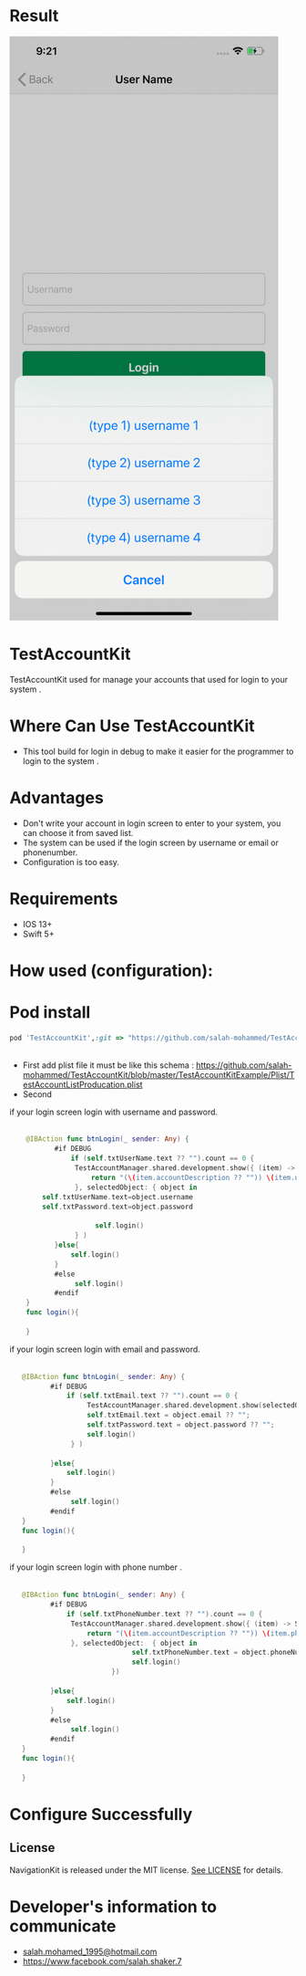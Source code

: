 # Result

![alt text](https://github.com/salah-mohammed/TestAccountKit/blob/master/TestAccountKitExample/ezgif-7-1816e37ad4d8.gif?raw=true)

# TestAccountKit

TestAccountKit used for manage your accounts that used for login to your system .

# Where Can Use TestAccountKit
* This tool build for login in debug to make it easier for the programmer to login to the system .

# Advantages
* Don't write your account in login screen to enter to your system, you can choose it from saved list.
* The system can be used if the login screen by username or email or phonenumber.
* Configuration is too easy.

# Requirements
* IOS 13+ 
* Swift 5+

# How used (configuration): 
# Pod install
```ruby
pod 'TestAccountKit',:git => "https://github.com/salah-mohammed/TestAccountKit.git"
 
```
- First
add plist file it must be like this schema :
https://github.com/salah-mohammed/TestAccountKit/blob/master/TestAccountKitExample/Plist/TestAccountListProducation.plist
- Second

if your login screen login with username and password.
```swift

    @IBAction func btnLogin(_ sender: Any) {
           #if DEBUG
               if (self.txtUserName.text ?? "").count == 0 {
                TestAccountManager.shared.development.show({ (item) -> String in
                    return "(\(item.accountDescription ?? "")) \(item.username ?? "")"
                }, selectedObject: { object in
        self.txtUserName.text=object.username
        self.txtPassword.text=object.password

                     self.login()
                } )
           }else{
               self.login()
           }
           #else
                self.login()
           #endif
    }
    func login(){
        
    }

 ```
 
if your login screen login with email and password.
 
 ```swift

    @IBAction func btnLogin(_ sender: Any) {
           #if DEBUG
               if (self.txtEmail.text ?? "").count == 0 {
                    TestAccountManager.shared.development.show(selectedObject: { object in
                    self.txtEmail.text = object.email ?? "";
                    self.txtPassword.text = object.password ?? "";
                    self.login()
                } )
                
           }else{
               self.login()
           }
           #else
                self.login()
           #endif
    }
    func login(){
        
    }

```
if your login screen login with phone number .

 ```swift

    @IBAction func btnLogin(_ sender: Any) {
           #if DEBUG
               if (self.txtPhoneNumber.text ?? "").count == 0 {
                TestAccountManager.shared.development.show({ (item) -> String in
                    return "(\(item.accountDescription ?? "")) \(item.phoneNumber ?? "")"
                }, selectedObject:  { object in
                               self.txtPhoneNumber.text = object.phoneNumber ?? "";
                               self.login()
                          })
                
           }else{
               self.login()
           }
           #else
                self.login()
           #endif
    }
    func login(){
        
    }

 ```


# Configure Successfully

## License

NavigationKit is released under the MIT license. [See LICENSE](https://github.com/salah-mohammed/TestAccountKit/blob/master/LICENSE) for details.

# Developer's information to communicate

- salah.mohamed_1995@hotmail.com
- https://www.facebook.com/salah.shaker.7
